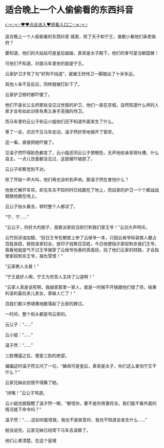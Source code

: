 # 适合晚上一个人偷偷看的东西抖音

 <a href="http://www.baidu.com/link?url=XaDzi4lrlBsIf7hc43pQAeEvE68KnODCy8r9yapmf0G&wd=&eqid=c54cd89e006c3be70000000466c61f85">👉👉👉♥♥点此进入♥观看入口二👈👉👉</a>

适合晚上一个人偷偷看的东西抖音
城里，除了天子和宁王，谁敢小看他们承恩侯府？

要知道，他们的大姑姑可是皇后娘娘，表哥是太子殿下，他们的爹可是当朝国舅！

可他们不知道，对面马车里坐的就是宁王。

云家护卫才骂了句“好狗不挡道”，就被王府侍卫一脚踹出了十米多远。

其他人来不及反应，同样就被打趴下了。

云家护卫顿时都吓傻了。

他们不是长公主府那些没见过世面的护卫，他们一直在京城，自然知道什么样的人家才会有如此训练有素又身手高强的侍卫。

而马车里的云公子和云小姐他们还不知道外面发生了什么。

等了一会，迟迟不见马车走动，温子然好奇地揭开了窗帘。

这一看，直接把她吓傻了。

见温子然吓得脸色都变了，云小姐还同云公子使眼色，无声地给亲哥哥吐槽，什么县主，一点儿世面都没见过，这就被吓破胆了。

云公子却察觉到不对。

除了开始一声大叫，他们再也没听到声响，那温子然在害怕什么？

他急忙解开车帘，却见车夫不知何时已经跪在了地上，而自家的护卫一个个都战战兢兢地跪在地上。

云公子抬头看去，顿时整个人都凉了。

“宁、宁……”

“云公子，你好大的胆子，竟敢派家奴当街行刺我们家王爷！”云剑大声呵斥。

云竹则添油加醋，“前日王爷在朝堂上参了云侯爷一本，只因云侯爷纵容族人霸占百姓良田，掳掠良家妇女，放印子钱欺压百姓，今日他便指示家奴刺杀我们王爷，我看他就是气不过王爷揭穿了云侯爷伪善的真面目，挡了他们云家的财路，才会指使家奴刺杀王爷，报仇雪恨！”

“云家欺人太甚！”

“宁王是好人啊，宁王为穷苦人主持了公道啊！”

“云家人真是该死啊，我娘家那里一家人，就是一时揭不开锅跟他们借了债，结果利滚利最后卖儿卖女，家破人亡了！”

百姓们都义愤填膺地数落起了云家的罪过。

一时间，整个街头都是骂云家的。

云公子：“……”

云小姐：“……”

温子然：“……”

三脸懵逼之后，便是三脸的绝望。

偏偏这时温子然又问了一句，“姨母可是皇后，表哥是太子，你们这么害怕宁王干什么？”

云家兄妹此刻恨不得撕了她。

“闭嘴！”云公子骂道。

云小姐也狠狠瞪了温子然一眼，“都怪你，要不是你用激将法，我们能不看外面的情况就下命令吗？”

温子然：“……这如何能怪我，我也不是故意的，我也不知道会发生什么……”

她没说完，云家兄妹已经爬下马车去请罪了。

他们心里清楚，在这个皇城
